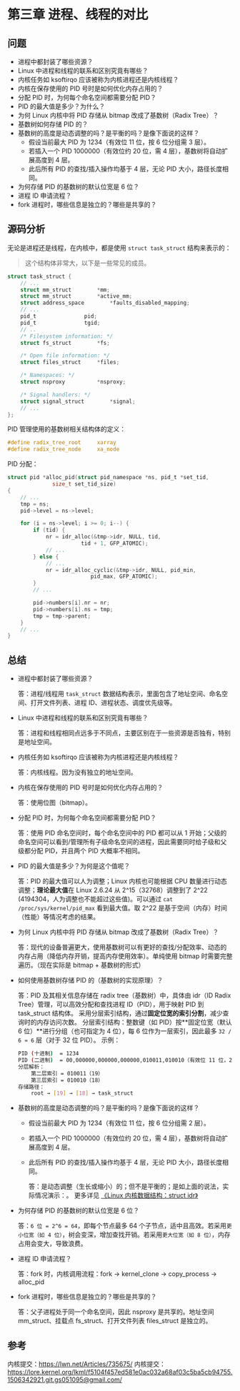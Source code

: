 # 第三章 进程、线程的对比

## 问题

- 进程中都封装了哪些资源？
- Linux 中进程和线程的联系和区别究竟有哪些？
- 内核任务如 ksoftirqo 应该被称为内核进程还是内核线程？
- 内核在保存使用的 PID 号时是如何优化内存占用的？
- 分配 PID 时，为何每个命名空间都需要分配 PID？
- PID 的最大值是多少？为什么？
- 为何 Linux 内核中将 PID 存储从 bitmap 改成了基数树（Radix Tree）？
- 基数树如何存储 PID 的？
- 基数树的高度是动态调整的吗？是平衡的吗？是像下面说的这样？
  - 假设当前最大 PID 为 1234（有效位 11 位，按 6 位分组需 3 层）。
  - 若插入一个 PID 1000000（有效位约 20 位，需 4 层），基数树将自动扩展高度到 4 层。
  - 此后所有 PID 的查找/插入操作均基于 4 层，无论 PID 大小，路径长度相同。
- 为何存储 PID 的基数树的默认位宽是 6 位？
- 进程 ID 申请流程？
- fork 进程时，哪些信息是独立的？哪些是共享的？

## 源码分析

无论是进程还是线程，在内核中，都是使用 `struct task_struct` 结构来表示的：

> 这个结构体非常大，以下是一些常见的成员。

```c
struct task_struct {
    // ...
	struct mm_struct		*mm;
	struct mm_struct		*active_mm;
	struct address_space		*faults_disabled_mapping;
    // ...
	pid_t				pid;
	pid_t				tgid;
    // ..
	/* Filesystem information: */
	struct fs_struct		*fs;

	/* Open file information: */
	struct files_struct		*files;

	/* Namespaces: */
	struct nsproxy			*nsproxy;

	/* Signal handlers: */
	struct signal_struct		*signal;
    // ...
};

```

PID 管理使用的基数树相关结构体的定义：

```c
#define radix_tree_root		xarray
#define radix_tree_node		xa_node
```

PID 分配：

```c
struct pid *alloc_pid(struct pid_namespace *ns, pid_t *set_tid,
		      size_t set_tid_size)
{
    // ...
	tmp = ns;
	pid->level = ns->level;

	for (i = ns->level; i >= 0; i--) {
		if (tid) {
			nr = idr_alloc(&tmp->idr, NULL, tid,
				       tid + 1, GFP_ATOMIC);
			// ...
		} else {
            // ...
			nr = idr_alloc_cyclic(&tmp->idr, NULL, pid_min,
					      pid_max, GFP_ATOMIC);
		}
        // ...

		pid->numbers[i].nr = nr;
		pid->numbers[i].ns = tmp;
		tmp = tmp->parent;
	}
    // ...
}
```

## 总结

- 进程中都封装了哪些资源？

    答：进程/线程用 `task_struct` 数据结构表示，里面包含了地址空间、命名空间、打开文件列表、进程 ID、进程状态、调度优先级等。

- Linux 中进程和线程的联系和区别究竟有哪些？

    答：进程和线程相同点远多于不同点，主要区别在于一些资源是否独有，特别是地址空间。

- 内核任务如 ksoftirqo 应该被称为内核进程还是内核线程？

    答：内核线程。因为没有独立的地址空间。

- 内核在保存使用的 PID 号时是如何优化内存占用的？

    答：使用位图（bitmap）。

- 分配 PID 时，为何每个命名空间都需要分配 PID？

    答：使用 PID 命名空间时，每个命名空间中的 PID 都可以从 1 开始；父级的命名空间可以看到/管理所有子级命名空间的进程，因此需要同时给子级和父级都分配 PID，并且两个 PID 大概率不相同。

- PID 的最大值是多少？为何是这个值呢？

    答：PID 的最大值可以人为调整；Linux 内核也可能根据 CPU 数量进行动态调整；**理论最大值**在 Linux 2.6.24 从 2^15（32768）调整到了 2^22 (4194304，人为调整也不能超过这些值)。可以通过 `cat /proc/sys/kernel/pid_max` 看到最大值。取 2^22 是基于空间（内存）时间（性能）等情况考虑的结果。

- 为何 Linux 内核中将 PID 存储从 bitmap 改成了基数树（Radix Tree）？

    答：现代的设备普遍更大，使用基数树可以有更好的查找/分配效率、动态的内存占用（降低内存开销，提高内存使用效率）。单纯使用 bitmap 时需要完整遍历。（现在实际是 bitmap + 基数树的形式）

- 如何使用基数树存储 PID 的（基数树的实现原理）？

    答：PID 及其相关信息存储在 radix tree（基数树）中，具体由 idr（ID Radix Tree）管理，可以高效分配和查找进程 ID（PID），用于映射 PID 到 task_struct 结构体。
    采用分层索引结构，通过**固定位宽的索引分割**，减少查询时的内存访问次数。
    分层索引结构：整数键（如 PID）按**固定位宽（默认 6 位）**进行分组（也可指定为 4 位），每 6 位作为一层索引，因此最多 `32 / 6 ≈ 6` 层（对于 32 位 PID）。
    示例：

    ```bash
    PID (十进制)  = 1234
    PID (二进制)  = 00,000000,000000,000000,010011,010010（有效位 11 位，2 层即可覆盖）
    分层解析：
        第二层索引 = 010011（19）
        第三层索引 = 010010（18）
    存储路径：
        root → [19] → [18] → task_struct
    ```

- 基数树的高度是动态调整的吗？是平衡的吗？是像下面说的这样？
  - 假设当前最大 PID 为 1234（有效位 11 位，按 6 位分组需 2 层）。
  - 若插入一个 PID 1000000（有效位约 20 位，需 4 层），基数树将自动扩展高度到 4 层。
  - 此后所有 PID 的查找/插入操作均基于 4 层，无论 PID 大小，路径长度相同。

    答：是动态调整（生长或缩小）的；但不是平衡的；是如上面的说法，实际情况演示：[](./Test/第3章-进程线程的对比/README.md)。
        更多详见 [《Linux 内核数据结构：struct idr》](../../2.数据结构/struct-idr.md)

- 为何存储 PID 的基数树的默认位宽是 6 位？

    答：`6 位 = 2^6 = 64`，即每个节点最多 64 个子节点，适中且高效。若采用`更小位宽（如 4 位）`，树会变深，增加查找开销。若采用`更大位宽（如 8 位）`，内存占用会变大，导致浪费。

- 进程 ID 申请流程？

    答：fork 时，内核调用流程：fork -> kernel_clone -> copy_process -> alloc_pid

- fork 进程时，哪些信息是独立的？哪些是共享的？

    答：父子进程处于同一个命名空间，因此 nsproxy 是共享的。地址空间 mm_struct、挂载点 fs_struct、打开文件列表 files_struct 是独立的。

## 参考

内核提交：https://lwn.net/Articles/735675/
内核提交：https://lore.kernel.org/lkml/f5104f457ed581e0ac032a68af03c5ba5cb94755.1506342921.git.gs051095@gmail.com/
